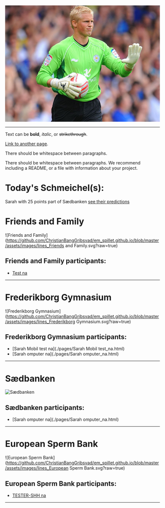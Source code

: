 ![Kasper](https://github.com/ChristianBangGribsvad/em_spillet.github.io/blob/master/assets/images/Kasper-Schmeichel-Leicester-City.jpg?raw=true)

-------------------------------

Text can be **bold**, _italic_, or ~~strikethrough~~.

[Link to another page](./another-page.html).

There should be whitespace between paragraphs.

There should be whitespace between paragraphs. We recommend including a README, or a file with information about your project.

# Today's Schmeichel(s):
Sarah with 25 points part of Sædbanken [see their predictions](./pages/Test_na.html)

# Friends and Family
 
![Friends and Family](https://github.com/ChristianBangGribsvad/em_spillet.github.io/blob/master/assets/images/lines_Friends and Family.svg?raw=true)
 
## Friends and Family participants:
- [Test na](./pages/Test_na.html)
-----------
# Frederikborg Gymnasium
 
![Frederikborg Gymnasium](https://github.com/ChristianBangGribsvad/em_spillet.github.io/blob/master/assets/images/lines_Frederikborg Gymnasium.svg?raw=true)
 
## Frederikborg Gymnasium participants:
- [Sarah Mobil test na](./pages/Sarah Mobil test_na.html)
- [Sarah omputer na](./pages/Sarah omputer_na.html)
-----------
# Sædbanken
 
![Sædbanken](https://github.com/ChristianBangGribsvad/em_spillet.github.io/blob/master/assets/images/lines_Sædbanken.svg?raw=true)
 
## Sædbanken participants:
- [Sarah omputer na](./pages/Sarah omputer_na.html)
-----------
# European Sperm Bank
 
![European Sperm Bank](https://github.com/ChristianBangGribsvad/em_spillet.github.io/blob/master/assets/images/lines_European Sperm Bank.svg?raw=true)
 
## European Sperm Bank participants:
- [TESTER-SHH na](./pages/TESTER-SHH_na.html)
-----------
